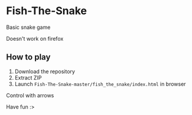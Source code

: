 # Fish-The-Snake
Basic snake game

Doesn't work on firefox
## How to play
1. Download the repository
2. Extract ZIP
3. Launch `Fish-The-Snake-master/fish_the_snake/index.html` in browser

Control with arrows

Have fun :>

